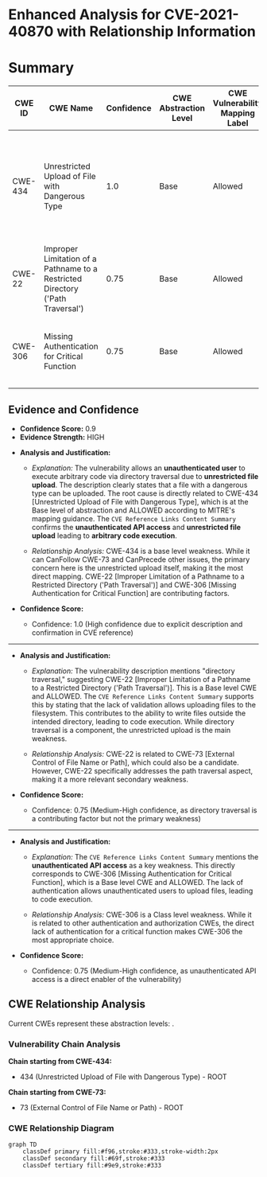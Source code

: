# Enhanced Analysis for CVE-2021-40870 with Relationship Information

# Summary
| CWE ID | CWE Name | Confidence | CWE Abstraction Level | CWE Vulnerability Mapping Label | CWE-Vulnerability Mapping Notes |
|---|---|---|---|---|---|
| CWE-434 | Unrestricted Upload of File with Dangerous Type | 1.0 | Base | Allowed | Primary CWE.  The product allows the upload or transfer of dangerous file types that are automatically processed within its environment. |
| CWE-22 | Improper Limitation of a Pathname to a Restricted Directory ('Path Traversal') | 0.75 | Base | Allowed | Secondary candidate. Path traversal allows writing outside the intended directory. |
| CWE-306 | Missing Authentication for Critical Function | 0.75 | Base | Allowed | Secondary candidate. Unauthenticated access to an API endpoint allows file upload. |

## Evidence and Confidence

*   **Confidence Score:** 0.9
*   **Evidence Strength:** HIGH

- **Analysis and Justification:**  
  - *Explanation:* The vulnerability allows an **unauthenticated user** to execute arbitrary code via directory traversal due to **unrestricted file upload**. The description clearly states that a file with a dangerous type can be uploaded. The root cause is directly related to CWE-434 [Unrestricted Upload of File with Dangerous Type], which is at the Base level of abstraction and ALLOWED according to MITRE's mapping guidance. The `CVE Reference Links Content Summary` confirms the **unauthenticated API access** and **unrestricted file upload** leading to **arbitrary code execution**.

  - *Relationship Analysis:* CWE-434 is a base level weakness. While it can CanFollow CWE-73 and CanPrecede other issues, the primary concern here is the unrestricted upload itself, making it the most direct mapping. CWE-22 [Improper Limitation of a Pathname to a Restricted Directory ('Path Traversal')] and CWE-306 [Missing Authentication for Critical Function] are contributing factors.

- **Confidence Score:**  
  - Confidence: 1.0 (High confidence due to explicit description and confirmation in CVE reference)

---
- **Analysis and Justification:**  
  - *Explanation:* The vulnerability description mentions "directory traversal," suggesting CWE-22 [Improper Limitation of a Pathname to a Restricted Directory ('Path Traversal')]. This is a Base level CWE and ALLOWED. The `CVE Reference Links Content Summary` supports this by stating that the lack of validation allows uploading files to the filesystem. This contributes to the ability to write files outside the intended directory, leading to code execution. While directory traversal is a component, the unrestricted upload is the main weakness.

  - *Relationship Analysis:* CWE-22 is related to CWE-73 [External Control of File Name or Path], which could also be a candidate. However, CWE-22 specifically addresses the path traversal aspect, making it a more relevant secondary weakness.

- **Confidence Score:**  
  - Confidence: 0.75 (Medium-High confidence, as directory traversal is a contributing factor but not the primary weakness)

---
- **Analysis and Justification:**  
  - *Explanation:* The `CVE Reference Links Content Summary` mentions the **unauthenticated API access** as a key weakness. This directly corresponds to CWE-306 [Missing Authentication for Critical Function], which is a Base level CWE and ALLOWED. The lack of authentication allows unauthenticated users to upload files, leading to code execution.

  - *Relationship Analysis:* CWE-306 is a Class level weakness. While it is related to other authentication and authorization CWEs, the direct lack of authentication for a critical function makes CWE-306 the most appropriate choice.

- **Confidence Score:**  
  - Confidence: 0.75 (Medium-High confidence, as unauthenticated API access is a direct enabler of the vulnerability)


## CWE Relationship Analysis

Current CWEs represent these abstraction levels: .


### Vulnerability Chain Analysis

**Chain starting from CWE-434:**
- 434 (Unrestricted Upload of File with Dangerous Type) - ROOT


**Chain starting from CWE-73:**
- 73 (External Control of File Name or Path) - ROOT



### CWE Relationship Diagram

```mermaid
graph TD
    classDef primary fill:#f96,stroke:#333,stroke-width:2px
    classDef secondary fill:#69f,stroke:#333
    classDef tertiary fill:#9e9,stroke:#333
```
